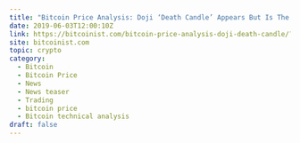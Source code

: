 ```yaml
---
title: "Bitcoin Price Analysis: Doji ‘Death Candle’ Appears But Is The Rally Over?"
date: 2019-06-03T12:00:10Z
link: https://bitcoinist.com/bitcoin-price-analysis-doji-death-candle/?utm_medium=RSS&utm_source=hune
site: bitcoinist.com
topic: crypto
category:
  - Bitcoin
  - Bitcoin Price
  - News
  - News teaser
  - Trading
  - bitcoin price
  - Bitcoin technical analysis
draft: false
---
```

